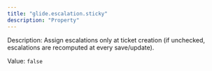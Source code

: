 ```yaml
---
title: "glide.escalation.sticky"
description: "Property"
---
```


Description: Assign escalations only at ticket creation (if unchecked,
			escalations are recomputed at every save/update).

Value: `false`